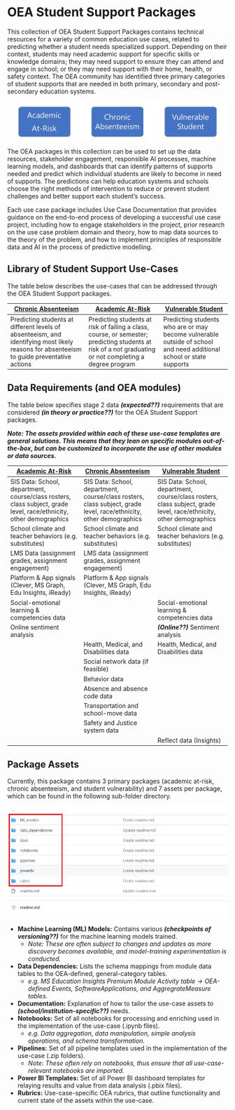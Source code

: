 # OEA Student Support Packages

This collection of OEA Student Support Packages contains technical resources for a variety of common education use cases, related to predicting whether a student needs specialized support. Depending on their context, students may need academic support for specific skills or knowledge domains; they may need support to ensure they can attend and engage in school; or they may need support with their home, health, or safety context. The OEA community has identified three primary categories of student supports that are needed in both primary, secondary and post-secondary education systems. 

![alt text](https://github.com/cstohlmann/oea-at-risk-package/blob/main/Academic_At_Risk/docs/images/At-Risk-Package-Use-Cases.png)

The OEA packages in this collection can be used to set up the data resources, stakeholder engagement, responsible AI processes, machine learning models, and dashboards that can identify patterns of supports needed and predict which individual students are likely to become in need of supports. The predictions can help education systems and schools choose the right methods of intervention to reduce or prevent student challenges and better support each student’s success. 

Each use case package includes Use Case Documentation that provides guidance on the end-to-end process of developing a successful use case project, including how to engage stakeholders in the project, prior research on the use case problem domain and theory, how to map data sources to the theory of the problem, and how to implement principles of responsible data and AI in the process of predictive modelling. 

## Library of Student Support Use-Cases 

The table below describes the use-cases that can be addressed through the OEA Student Support packages.  

| [Chronic Absenteeism](https://github.com/cstohlmann/oea-at-risk-package/tree/main/Chronic_Absenteeism) | [Academic At-Risk](https://github.com/cstohlmann/oea-at-risk-package/tree/main/Academic_At_Risk) | [Vulnerable Student](https://github.com/cstohlmann/oea-at-risk-package/tree/main/Vulnerable_Students) |
| --- | --- | --- |
| Predicting students at different levels of absenteeism, and identifying most likely reasons for absenteeism to guide preventative actions | Predicting students at risk of failing a class, course, or semester; predicting students at risk of a not graduating or not completing a degree program |Predicting students who are or may become vulnerable outside of school and need additional school or state supports |

## Data Requirements (and OEA modules)

The table below specifies stage 2 data <em><strong>(expected??)</em></strong> requirements that are considered <em><strong>(in theory or practice??)</em></strong> for the OEA Student Support packages.

<strong><em>Note: The assets provided within each of these use-case templates are general solutions. This means that they lean on specific modules out-of-the-box, but can be customized to incorporate the use of other modules or data sources.</em></strong>

| [Academic At-Risk](https://github.com/cstohlmann/oea-at-risk-package/tree/main/Academic_At_Risk) | [Chronic Absenteeism](https://github.com/cstohlmann/oea-at-risk-package/tree/main/Chronic_Absenteeism) | [Vulnerable Student](https://github.com/cstohlmann/oea-at-risk-package/tree/main/Vulnerable_Students) |
| --- | --- | --- |
| SIS Data: School, department, course/class rosters, class subject, grade level, race/ethnicity, other demographics | SIS Data: School, department, course/class rosters, class subject, grade level, race/ethnicity, other demographics | SIS Data: School, department, course/class rosters, class subject, grade level, race/ethnicity, other demographics |
| School climate and teacher behaviors (e.g. substitutes) | School climate and teacher behaviors (e.g. substitutes) | School climate and teacher behaviors (e.g. substitutes) |
| LMS Data (assignment grades, assignment engagement) |  LMS data (assignment grades, assignment engagement) |  |
| Platform \& App signals (Clever, MS Graph, Edu Insights, iReady) | Platform \& App signals (Clever, MS Graph, Edu Insights, iReady) |  |
| Social-emotional learning \& competencies data |  | Social-emotional learning \& competencies data | 
| Online sentiment analysis |  | <strong><em>(Online??)</strong></em> Sentiment analysis |
|  | Health, Medical, and Disabilities data | Health, Medical, and Disabilities data |
|  | Social network data (if feasible) |  |
|  | Behavior data |  |
|  | Absence and absence code data |  |
|  | Transportation and school-move data |  |
|  | Safety and Justice system data |  |
|  |  | Reflect data (Insights) |

## Package Assets

Currently, this package contains 3 primary packages (academic at-risk, chronic absenteeism, and student vulnerability) and 7 assets per package, which can be found in the following sub-folder directory.

![alt text](https://github.com/cstohlmann/oea-at-risk-package/blob/main/Chronic_Absenteeism/docs/images/Chronic%20Absenteeism%20Folder%20Partitioning.png)

 - <strong>Machine Learning (ML) Models:</strong> Contains various <strong><em>(checkpoints of versioning??)</strong></em> for the machine learning models trained.
      * <em>Note: These are often subject to changes and updates as more discovery becomes available, and model-training experimentation is conducted. </em>
 - <strong>Data Dependencies:</strong> Lists the schema mappings from module data tables to the OEA-defined, general-category tables.
      * <em>e.g. MS Education Insights Premium Module Activity table -> OEA-defined Events, SoftwareApplications, and AggregrateMeasure tables.</em>
 - <strong>Documentation:</strong> Explanation of how to tailor the use-case assets to <strong><em>(school/institution-specific??)</strong></em> needs.
 - <strong>Notebooks:</strong> Set of all notebooks for processing and enriching used in the implementation of the use-case (.ipynb files). 
      * <em>e.g. Data aggregation, data manipulation, simple analysis operations, and schema transformation. </em>
 - <strong>Pipelines:</strong> Set of all pipeline templates used in the implementation of the use-case (.zip folders).
      * <em>Note: These often rely on notebooks, thus ensure that all use-case-relevant notebooks are imported.</em>
 - <strong>Power BI Templates:</strong> Set of all Power BI dashboard templates for relaying results and value from data analysis (.pbix files).
 - <strong>Rubrics:</strong> Use-case-specific OEA rubrics, that outline functionality and current state of the assets within the use-case.


